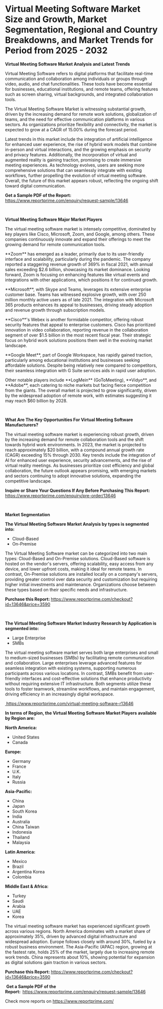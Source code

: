 <p><h1>Virtual Meeting Software Market Size and Growth, Market Segmentation, Regional and Country Breakdowns, and Market Trends for Period from 2025 -  2032</h1></p><p><strong>Virtual Meeting Software Market Analysis and Latest Trends</strong></p>
<p><p>Virtual Meeting Software refers to digital platforms that facilitate real-time communication and collaboration among individuals or groups through video, audio, and chat functionalities. These tools have become essential for businesses, educational institutions, and remote teams, offering features such as screen sharing, virtual backgrounds, and integrated collaboration tools. </p><p>The Virtual Meeting Software Market is witnessing substantial growth, driven by the increasing demand for remote work solutions, globalization of teams, and the need for effective communication platforms in various sectors. As organizations prioritize flexibility and connectivity, the market is expected to grow at a CAGR of 15.00% during the forecast period. </p><p>Latest trends in this market include the integration of artificial intelligence for enhanced user experience, the rise of hybrid work models that combine in-person and virtual interactions, and the growing emphasis on security and privacy features. Additionally, the incorporation of virtual and augmented reality is gaining traction, promising to create immersive meeting experiences. As technology evolves, users are seeking more comprehensive solutions that can seamlessly integrate with existing workflows, further propelling the evolution of virtual meeting software. Overall, the future of this market appears robust, reflecting the ongoing shift toward digital communication.</p></p>
<p><strong>Get a Sample PDF of the Report:&nbsp;</strong> <a href="https://www.reportprime.com/enquiry/request-sample/13646?utm_campaign=2467&utm_medium=2&utm_source=Github&utm_content=ia&utm_term=24032025&utm_id=virtual-meeting-software">https://www.reportprime.com/enquiry/request-sample/13646</a></p>
<p>&nbsp;</p>
<p><strong>Virtual Meeting Software Major Market Players</strong></p>
<p><p>The virtual meeting software market is intensely competitive, dominated by key players like Cisco, Microsoft, Zoom, and Google, among others. These companies continuously innovate and expand their offerings to meet the growing demand for remote communication tools.</p><p>**Zoom** has emerged as a leader, primarily due to its user-friendly interface and scalability, particularly during the pandemic. The company reported a staggering revenue growth of 369% in fiscal 2021, with annual sales exceeding $2.6 billion, showcasing its market dominance. Looking forward, Zoom is focusing on enhancing features like virtual events and integrations with other applications, which positions it for continued growth.</p><p>**Microsoft**, with Skype and Teams, leverages its extensive enterprise customer base. Teams has witnessed explosive growth, with over 250 million monthly active users as of late 2021. The integration with Microsoft 365 products enhances its appeal to businesses, driving steady adoption and revenue growth through subscription models.  </p><p>**Cisco**'s Webex is another formidable competitor, offering robust security features that appeal to enterprise customers. Cisco has prioritized innovation in video collaboration, reporting revenue in the collaboration segment of over $1.5 billion in the most recent fiscal year. Their strategic focus on hybrid work solutions positions them well in the evolving market landscape.</p><p>**Google Meet**, part of Google Workspace, has rapidly gained traction, particularly among educational institutions and businesses seeking affordable solutions. Despite being relatively new compared to competitors, their seamless integration with G Suite services aids in rapid user adoption.</p><p>Other notable players include **LogMein** (GoToMeeting), **Vidyo**, and **Adobe**, each catering to niche markets but facing fierce competition from the giants. The overall market is projected to grow significantly, driven by the widespread adoption of remote work, with estimates suggesting it may reach $60 billion by 2028.</p></p>
<p>&nbsp;</p>
<p><strong>What Are The Key Opportunities For Virtual Meeting Software Manufacturers?</strong></p>
<p><p>The virtual meeting software market is experiencing robust growth, driven by the increasing demand for remote collaboration tools and the shift towards hybrid work environments. In 2023, the market is projected to reach approximately $20 billion, with a compound annual growth rate (CAGR) exceeding 15% through 2030. Key trends include the integration of AI for enhanced user experience, security advancements, and the rise of virtual reality meetings. As businesses prioritize cost efficiency and global collaboration, the future outlook appears promising, with emerging markets and sectors continuing to adopt innovative solutions, expanding the competitive landscape.</p></p>
<p><strong>Inquire or Share Your Questions If Any Before Purchasing This Report:</strong> <a href="https://www.reportprime.com/enquiry/pre-order/13646?utm_campaign=2467&utm_medium=2&utm_source=Github&utm_content=ia&utm_term=24032025&utm_id=virtual-meeting-software">https://www.reportprime.com/enquiry/pre-order/13646</a></p>
<p>&nbsp;</p>
<p><strong>Market Segmentation</strong></p>
<p><strong>The Virtual Meeting Software Market Analysis by types is segmented into:</strong></p>
<p><ul><li>Cloud-Based</li><li>On-Premise</li></ul></p>
<p><p>The Virtual Meeting Software market can be categorized into two main types: Cloud-Based and On-Premise solutions. Cloud-Based software is hosted on the vendor's servers, offering scalability, easy access from any device, and lower upfront costs, making it ideal for remote teams. In contrast, On-Premise solutions are installed locally on a company's servers, providing greater control over data security and customization but requiring higher initial investments and maintenance. Organizations choose between these types based on their specific needs and infrastructure.</p></p>
<p><strong>Purchase this Report:&nbsp;</strong><a href="https://www.reportprime.com/checkout?id=13646&price=3590&utm_campaign=2467&utm_medium=2&utm_source=Github&utm_content=ia&utm_term=24032025&utm_id=virtual-meeting-software">https://www.reportprime.com/checkout?id=13646&price=3590</a></p>
<p>&nbsp;</p>
<p><strong>The Virtual Meeting Software Market Industry Research by Application is segmented into:</strong></p>
<p><ul><li>Large Enterprise</li><li>SMBs</li></ul></p>
<p><p>The virtual meeting software market serves both large enterprises and small to medium-sized businesses (SMBs) by facilitating remote communication and collaboration. Large enterprises leverage advanced features for seamless integration with existing systems, supporting numerous participants across various locations. In contrast, SMBs benefit from user-friendly interfaces and cost-effective solutions that enhance productivity without requiring extensive IT infrastructure. Both segments utilize these tools to foster teamwork, streamline workflows, and maintain engagement, driving efficiency in an increasingly digital workspace.</p></p>
<p><a href="https://www.reportprime.com/virtual-meeting-software-r13646?utm_campaign=2467&utm_medium=2&utm_source=Github&utm_content=ia&utm_term=24032025&utm_id=virtual-meeting-software">&nbsp;https://www.reportprime.com/virtual-meeting-software-r13646</a></p>
<p><strong>In terms of Region, the Virtual Meeting Software Market Players available by Region are:</strong></p>
<p>
    <p> <strong> North America: </strong>
        <ul>
            <li>United States</li>
            <li>Canada</li>
        </ul>
        </p> 
    <p> <strong> Europe: </strong>
        <ul>
            <li>Germany</li>
            <li>France</li>
            <li>U.K.</li>
            <li>Italy</li>
            <li>Russia</li>
        </ul>
        </p> 
    <p> <strong> Asia-Pacific: </strong>
        <ul>
            <li>China</li>
            <li>Japan</li>
            <li>South Korea</li>
            <li>India</li>
            <li>Australia</li>
            <li>China Taiwan</li>
            <li>Indonesia</li>
            <li>Thailand</li>
            <li>Malaysia</li>
        </ul>
        </p> 
    <p> <strong> Latin America: </strong>
        <ul>
            <li>Mexico</li>
            <li>Brazil</li>
            <li>Argentina Korea</li>
            <li>Colombia</li>
        </ul>
        </p> 
    <p> <strong> Middle East & Africa: </strong>
        <ul>
            <li>Turkey</li>
            <li>Saudi</li>
            <li>Arabia</li>
            <li>UAE</li>
            <li>Korea</li>
        </ul>
    </p>
    </p>
<p><p>The virtual meeting software market has experienced significant growth across various regions. North America dominates with a market share of approximately 35%, driven by advanced digital infrastructure and widespread adoption. Europe follows closely with around 30%, fueled by a robust business environment. The Asia-Pacific (APAC) region, growing at the fastest rate, holds 25% of the market, largely due to increasing remote work trends. China represents about 10%, showing potential for expansion as digital solutions gain traction in various sectors.</p></p>
<p><strong>Purchase this Report: </strong><a href="https://www.reportprime.com/checkout?id=13646&price=3590&utm_campaign=2467&utm_medium=2&utm_source=Github&utm_content=ia&utm_term=24032025&utm_id=virtual-meeting-software">https://www.reportprime.com/checkout?id=13646&price=3590</a></p>
<p>&nbsp;<strong>Get a Sample PDF of the Report:&nbsp;&nbsp;</strong><a href="https://www.reportprime.com/enquiry/request-sample/13646?utm_campaign=2467&utm_medium=2&utm_source=Github&utm_content=ia&utm_term=24032025&utm_id=virtual-meeting-software">https://www.reportprime.com/enquiry/request-sample/13646</a></p>
<p><strong></strong></p>
<p>Check more reports on <a href="https://www.reportprime.com/?utm_campaign=2467&utm_medium=2&utm_source=Github&utm_content=ia&utm_term=24032025&utm_id=virtual-meeting-software">https://www.reportprime.com/</a></p>